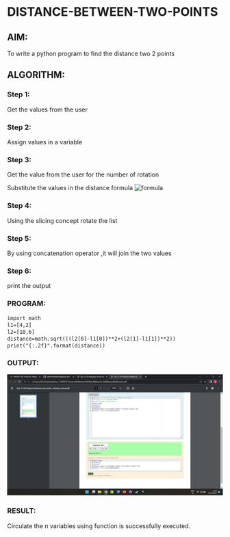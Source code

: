 # DISTANCE-BETWEEN-TWO-POINTS

## AIM:
To write a python program to find the distance two 2 points
## ALGORITHM:
### Step 1: 
Get the values from the user
### Step 2: 
Assign values in a variable
### Step 3: 
Get the value from the user for the number of rotation

Substitute the values in the distance formula 
![formula](/formula.JPG)
### Step 4: 
Using the slicing concept rotate the list
### Step 5:
By using concatenation operator ,it will join the two values
### Step 6:
print the output

### PROGRAM:
```
import math
l1=[4,2]
l2=[10,6]
distance=math.sqrt(((l2[0]-l1[0])**2+(l2[1]-l1[1])**2))
print("{:.2f}".format(distance))
```

### OUTPUT:
![github logo](1c.png)


### RESULT:
Circulate the n variables using function is successfully executed.


